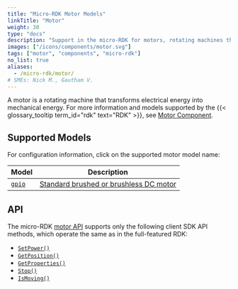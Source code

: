 ```yaml
---
title: "Micro-RDK Motor Models"
linkTitle: "Motor"
weight: 30
type: "docs"
description: "Support in the micro-RDK for motors, rotating machines that transform electrical energy into mechanical energy."
images: ["/icons/components/motor.svg"]
tags: ["motor", "components", "micro-rdk"]
no_list: true
aliases:
  - /micro-rdk/motor/
# SMEs: Nick M., Gautham V.
---
```


A motor is a rotating machine that transforms electrical energy into mechanical energy.
For more information and models supported by the {{< glossary_tooltip term_id="rdk" text="RDK" >}}, see [Motor Component](/platform/build/configure/components/motor/).

## Supported Models

For configuration information, click on the supported motor model name:

<!-- prettier-ignore -->
| Model | Description |
| ----- | ----------- |
| [`gpio`](./gpio/) | [Standard brushed or brushless DC motor](https://en.wikipedia.org/wiki/DC_motor) |

## API

The micro-RDK [motor API](/platform/build/configure/components/motor/#api) supports only the following client SDK API methods, which operate the same as in the full-featured RDK:

- [`SetPower()`](/platform/build/configure/components/motor/#setpower)
- [`GetPosition()`](/platform/build/configure/components/motor/#getposition)
- [`GetProperties()`](/platform/build/configure/components/motor/#getproperties)
- [`Stop()`](/platform/build/configure/components/motor/#stop)
- [`IsMoving()`](/platform/build/configure/components/motor/#ismoving)
